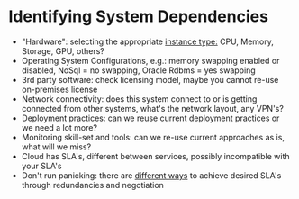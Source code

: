 # Identifying System Dependencies

* "Hardware": selecting the appropriate [instance type:](https://docs.microsoft.com/en-us/azure/virtual-machines/linux/sizes?toc=%2fazure%2fvirtual-machines%2flinux%2ftoc.json) CPU, Memory, Storage, GPU,  others?
* Operating System Configurations, e.g.: memory swapping enabled or disabled, NoSql = no swapping, Oracle Rdbms = yes swapping
* 3rd party software: check licensing model, maybe you cannot re-use on-premises license
* Network connectivity: does this system connect to or is getting connected from other systems, what's the network layout, any VPN's?
* Deployment practices: can we reuse current deployment practices or we need a lot more?
* Monitoring skill-set and tools: can we re-use current approaches as is, what will we miss?
* Cloud has SLA's, different between services, possibly incompatible with your SLA's
* Don't run panicking: there are [different ways](http://searchcloudcomputing.techtarget.com/tip/Is-your-SLA-in-cloud-computing-negotiable) to achieve desired SLA's through redundancies and negotiation
